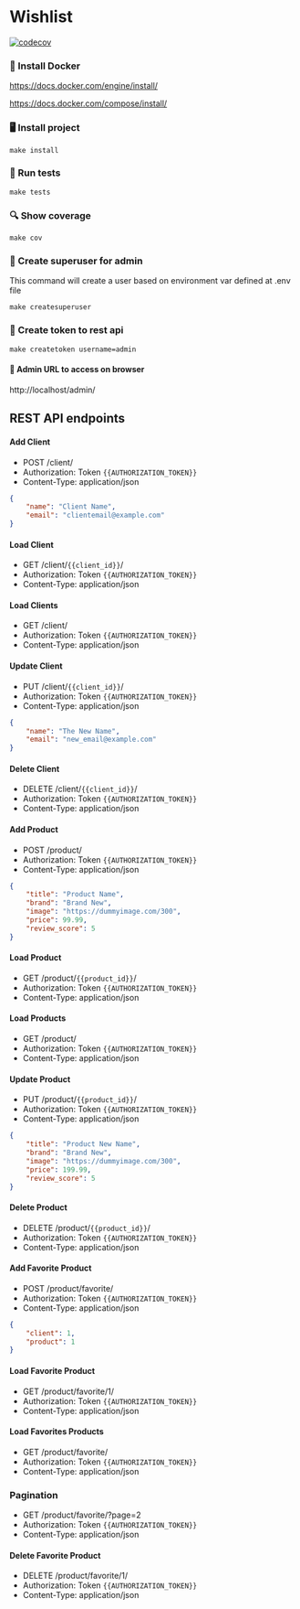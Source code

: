 # Wishlist

[![codecov](https://codecov.io/gh/allanjuliani/wishlist/branch/main/graph/badge.svg?token=OMRJY70MGP)](https://codecov.io/gh/allanjuliani/wishlist)

### 🐋 Install Docker

https://docs.docker.com/engine/install/

https://docs.docker.com/compose/install/

### 🖥️ Install project
```commandline
make install
```

### 🧪 Run tests
```commandline
make tests
```

### 🔍 Show coverage
```commandline
make cov
```

### 👤 Create superuser for admin
This command will create a user based on environment var defined at .env file
```commandline
make createsuperuser
```

### 🔐 Create token to rest api
```commandline
make createtoken username=admin
```

#### 🔗 Admin URL to access on browser
http://localhost/admin/

## REST API endpoints

#### Add Client
- POST /client/
- Authorization: Token `{{AUTHORIZATION_TOKEN}}`
- Content-Type: application/json
```json
{
    "name": "Client Name",
    "email": "clientemail@example.com"
}
```

#### Load Client
- GET /client/`{{client_id}}`/
- Authorization: Token `{{AUTHORIZATION_TOKEN}}`
- Content-Type: application/json

#### Load Clients
- GET /client/
- Authorization: Token `{{AUTHORIZATION_TOKEN}}`
- Content-Type: application/json

#### Update Client
- PUT /client/`{{client_id}}`/
- Authorization: Token `{{AUTHORIZATION_TOKEN}}`
- Content-Type: application/json
```json
{
    "name": "The New Name",
    "email": "new_email@example.com"
}
```

#### Delete Client
- DELETE /client/`{{client_id}}`/
- Authorization: Token `{{AUTHORIZATION_TOKEN}}`
- Content-Type: application/json

#### Add Product
- POST /product/
- Authorization: Token `{{AUTHORIZATION_TOKEN}}`
- Content-Type: application/json
```json
{
    "title": "Product Name",
    "brand": "Brand New",
    "image": "https://dummyimage.com/300",
    "price": 99.99,
    "review_score": 5
}

```

#### Load Product
- GET /product/`{{product_id}}`/
- Authorization: Token `{{AUTHORIZATION_TOKEN}}`
- Content-Type: application/json

#### Load Products
- GET /product/
- Authorization: Token `{{AUTHORIZATION_TOKEN}}`
- Content-Type: application/json

#### Update Product
- PUT /product/`{{product_id}}`/
- Authorization: Token `{{AUTHORIZATION_TOKEN}}`
- Content-Type: application/json
```json
{
    "title": "Product New Name",
    "brand": "Brand New",
    "image": "https://dummyimage.com/300",
    "price": 199.99,
    "review_score": 5
}
```

#### Delete Product
- DELETE /product/`{{product_id}}`/
- Authorization: Token `{{AUTHORIZATION_TOKEN}}`
- Content-Type: application/json

#### Add Favorite Product
- POST /product/favorite/
- Authorization: Token `{{AUTHORIZATION_TOKEN}}`
- Content-Type: application/json
```json
{
    "client": 1,
    "product": 1
}
```

#### Load Favorite Product
- GET /product/favorite/1/
- Authorization: Token `{{AUTHORIZATION_TOKEN}}`
- Content-Type: application/json

#### Load Favorites Products
- GET /product/favorite/
- Authorization: Token `{{AUTHORIZATION_TOKEN}}`
- Content-Type: application/json

### Pagination
- GET /product/favorite/?page=2
- Authorization: Token `{{AUTHORIZATION_TOKEN}}`
- Content-Type: application/json

#### Delete Favorite Product
- DELETE /product/favorite/1/
- Authorization: Token `{{AUTHORIZATION_TOKEN}}`
- Content-Type: application/json
